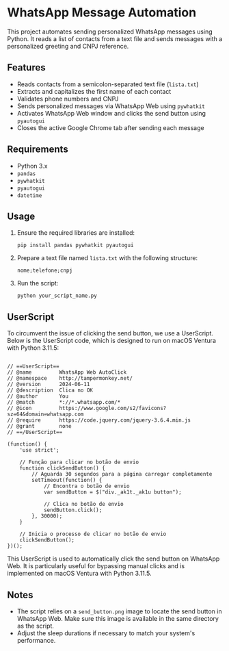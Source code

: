 
<h1>WhatsApp Message Automation</h1>

<p>This project automates sending personalized WhatsApp messages using Python. It reads a list of contacts from a text file and sends messages with a personalized greeting and CNPJ reference.</p>

<h2>Features</h2>
<ul>
    <li>Reads contacts from a semicolon-separated text file (<code>lista.txt</code>)</li>
    <li>Extracts and capitalizes the first name of each contact</li>
    <li>Validates phone numbers and CNPJ</li>
    <li>Sends personalized messages via WhatsApp Web using <code>pywhatkit</code></li>
    <li>Activates WhatsApp Web window and clicks the send button using <code>pyautogui</code></li>
    <li>Closes the active Google Chrome tab after sending each message</li>
</ul>

<h2>Requirements</h2>
<ul>
    <li>Python 3.x</li>
    <li><code>pandas</code></li>
    <li><code>pywhatkit</code></li>
    <li><code>pyautogui</code></li>
    <li><code>datetime</code></li>
</ul>

<h2>Usage</h2>
<ol>
    <li>Ensure the required libraries are installed:
        <pre><code>pip install pandas pywhatkit pyautogui</code></pre>
    </li>
    <li>Prepare a text file named <code>lista.txt</code> with the following structure:
        <pre><code>nome;telefone;cnpj</code></pre>
    </li>
    <li>Run the script:
        <pre><code>python your_script_name.py</code></pre>
    </li>
</ol>

<h2>UserScript</h2>

<p>To circumvent the issue of clicking the send button, we use a UserScript. Below is the UserScript code, which is designed to run on macOS Ventura with Python 3.11.5:</p>

<pre><code>
// ==UserScript==
// @name         WhatsApp Web AutoClick
// @namespace    http://tampermonkey.net/
// @version      2024-06-11
// @description  Clica no OK
// @author       You
// @match        *://*.whatsapp.com/*
// @icon         https://www.google.com/s2/favicons?sz=64&domain=whatsapp.com
// @require      https://code.jquery.com/jquery-3.6.4.min.js
// @grant        none
// ==/UserScript==

(function() {
    'use strict';

    // Função para clicar no botão de envio
    function clickSendButton() {
        // Aguarda 30 segundos para a página carregar completamente
        setTimeout(function() {
            // Encontra o botão de envio
            var sendButton = $("div._ak1t._ak1u button");

            // Clica no botão de envio
            sendButton.click();
        }, 30000);
    }

    // Inicia o processo de clicar no botão de envio
    clickSendButton();
})();
</code></pre>

<p>This UserScript is used to automatically click the send button on WhatsApp Web. It is particularly useful for bypassing manual clicks and is implemented on macOS Ventura with Python 3.11.5.</p>

<h2>Notes</h2>
<ul>
    <li>The script relies on a <code>send_button.png</code> image to locate the send button in WhatsApp Web. Make sure this image is available in the same directory as the script.</li>
    <li>Adjust the sleep durations if necessary to match your system's performance.</li>
</ul>

</body>
</html>
